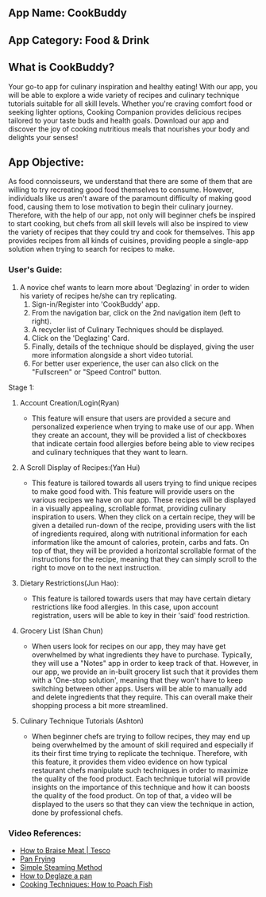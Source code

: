 ## App Name: CookBuddy

## App Category: Food & Drink
## What is CookBuddy?
Your go-to app for culinary inspiration and healthy eating! With our app, you will be able to explore a wide variety of recipes and culinary technique tutorials suitable for all skill levels. Whether you're craving comfort food or seeking lighter options, Cooking Companion provides delicious recipes tailored to your taste buds and health goals. Download our app and discover the joy of cooking nutritious meals that nourishes your body and delights your senses!

## App Objective:

As food connoisseurs, we understand that there are some of them that are willing to try recreating good food themselves to consume. However, individuals like us aren't aware of the paramount difficulty of making good food, causing them to lose motivation to 
begin their culinary journey. Therefore, with the help of our app, not only will beginner chefs be inspired to start cooking, but chefs from all skill levels will also be inspired to view the variety of recipes that they could try and cook for themselves. This app provides recipes from all kinds of cuisines, providing people a single-app solution when trying to search for recipes to make.

### User's Guide:

1. A novice chef wants to learn more about 'Deglazing' in order to widen his variety of recipes he/she can try replicating.
   1. Sign-in/Register into 'CookBuddy' app.
   2. From the navigation bar, click on the 2nd navigation item (left to right).
   3. A recycler list of Culinary Techniques should be displayed.
   4. Click on the 'Deglazing' Card.
   5. Finally, details of the technique should be displayed, giving the user more information alongside a short video tutorial.
   6. For better user experience, the user can also click on the "Fullscreen" or "Speed Control" button.

Stage 1:

1. Account Creation/Login(Ryan)
   - This feature will ensure that users are provided a secure and personalized experience when trying to make use of our app. When they create an account, they will be provided a list of checkboxes that indicate certain food allergies before being able to view recipes and culinary techniques that they want to learn.


2. A Scroll Display of Recipes:(Yan Hui)
   -  This feature is tailored towards all users trying to find unique recipes to make good food with. This feature will provide users on the various recipes we have on our app. These recipes will be displayed in a visually appealing, scrollable format, providing culinary inspiration to users. When they click on a certain recipe, they will be given a detailed run-down of the recipe, providing users with the list of ingredients required, along with nutritional information for each information like the amount of calories, protein, carbs and fats. On top of that, they will be provided a horizontal scrollable format of the instructions for the recipe, meaning that they can simply scroll to the right to move on to the next instruction.


3. Dietary Restrictions(Jun Hao):
   - This feature is tailored towards users that may have certain dietary restrictions like food allergies. In this case, upon account registration, users will be able to key in their 'said' food restriction.

4. Grocery List (Shan Chun)
   - When users look for recipes on our app, they may have get overwhelmed by what ingredients they have to purchase. Typically, they will use a "Notes" app in order to keep track of that. However, in our app, we provide an in-built grocery list such that it provides them with a 'One-stop solution', meaning that they won't have to keep switching between other apps. Users will be able to manually add and delete ingredients that they require. This can overall make their shopping process a bit more streamlined.

5. Culinary Technique Tutorials (Ashton)
   - When beginner chefs are trying to follow recipes, they may end up being overwhelmed by the amount of skill required and especially if its their first time trying to replicate the technique. Therefore, with this feature, it provides them video evidence on how typical restaurant chefs manipulate such techniques in order to maximize the quality of the food product. Each technique tutorial will provide insights on the importance of this technique and how it can boosts the quality of the food product. On top of that, a video will be displayed to the users so that they can view the technique in action, done by professional chefs.



### Video References:
   - [How to Braise Meat | Tesco](https://www.youtube.com/watch?v=TyEhYBWDV2o)
   - [Pan Frying](https://www.youtube.com/watch?v=C5fG8NTbXso)
   - [Simple Steaming Method](https://www.youtube.com/watch?v=URlzwxDNieI)
   - [How to Deglaze a pan](https://www.youtube.com/watch?v=E1IdzidpwUE)
   - [Cooking Techniques: How to Poach Fish](https://www.youtube.com/watch?v=29dbc18zmkg)
